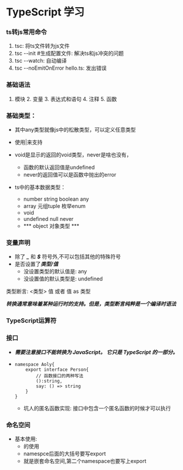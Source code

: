 # TypeScript 学习

### ts转js常用命令
1. tsc: 将ts文件转为js文件
2. tsc --init #生成配置文件: 解决ts和js冲突的问题
3. tsc --watch: 自动编译
4. tsc --noEmitOnError hello.ts: 发出错误


### 基础语法

1. 模块		2. 变量       3. 表达式和语句		4. 注释      5. 函数

### 基础类型：

+ 其中any类型就像js中的松散类型，可以定义任意类型

+ 使用|来支持
+ void是显示的返回的void类型，never是啥也没有，
  + 函数的默认返回值是undefined
  + never的返回值可以是函数中抛出的error

+ ts中的基本数据类型：
  + number	string	boolean	any
  + array        元组tuple        枚举enum
  + void
  + undefined      null      never
  + ***  object 对象类型 ***

### 变量声明

+ 除了 ***_*** 和 ***$*** 符号外,不可以包括其他的特殊符号
+ 是否设置了***类型/值***
  + 没设置类型的默认值是: any
  + 没设置值的默认类型是: undefined

 类型断言:   <类型> 值        或者           值 as 类型

***转换通常意味着某种运行时的支持。但是，类型断言纯粹是一个编译时语法***

### TypeScript运算符



### 接口

+ ***需要注意接口不能转换为 JavaScript。 它只是 TypeScript 的一部分。***

+ ```
  namespace Aoly{
      export interface Person{
          // 函数接口的两种写法
          ():string,
          say: () => string
      }
  }
  ```

  + 坑人的匿名函数实现:  接口中包含一个匿名函数的时候才可以执行



### 命名空间

+ 基本使用:
  + <refrence path=''/>的使用
  + namespce后面的大括号要写export
  + 就是嵌套命名空间,第二个namespace也要写上export



